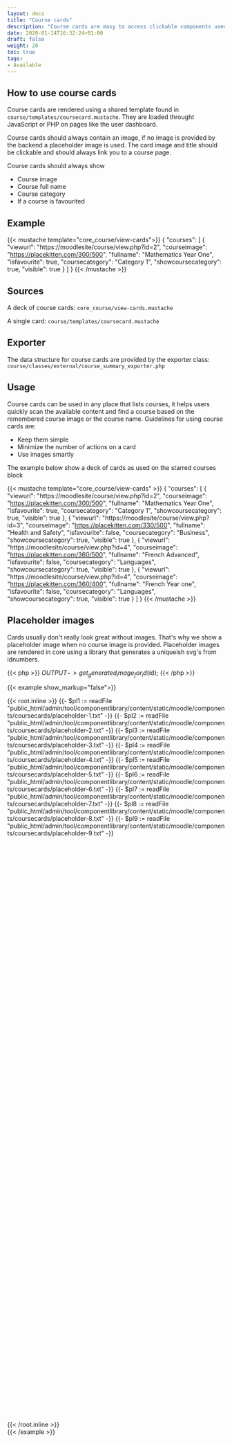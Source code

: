 ```yaml
---
layout: docs
title: "Course cards"
description: "Course cards are easy to access clickable components used in collections to navigate to the course home page."
date: 2020-01-14T16:32:24+01:00
draft: false
weight: 20
toc: true
tags:
- Available
---
```


## How to use course cards

Course cards are rendered using a shared template found in `course/templates/coursecard.mustache`. They are loaded throught JavaScript or PHP on pages like the user dashboard.

Course cards should always contain an image, if no image is provided by the backend a placeholder image is used. The card image and title should be clickable and should always link you to a course page.

Course cards should always show

* Course image
* Course full name
* Course category
* If a course is favourited

## Example

{{< mustache template="core_course/view-cards">}}
{
    "courses": [
        {
            "viewurl": "https://moodlesite/course/view.php?id=2",
            "courseimage": "https://placekitten.com/300/500",
            "fullname": "Mathematics Year One",
            "isfavourite": true,
            "coursecategory": "Category 1",
            "showcoursecategory": true,
            "visible": true
        }
    ]
}
{{< /mustache >}}

## Sources

A deck of course cards:
`core_course/view-cards.mustache`

A single card:
`course/templates/coursecard.mustache`

## Exporter
The data structure for course cards are provided by the exporter class:
`course/classes/external/course_summary_exporter.php`

## Usage

Course cards can be used in any place that lists courses, it helps users quickly scan the available content and find a course based on the remembered course image or the course name. Guidelines for using course cards are:

* Keep them simple
* Minimize the number of actions on a card
* Use images smartly

The example below show a deck of cards as used on the starred courses block

{{< mustache template="core_course/view-cards" >}}
{
    "courses": [
        {
            "viewurl": "https://moodlesite/course/view.php?id=2",
            "courseimage": "https://placekitten.com/300/500",
            "fullname": "Mathematics Year One",
            "isfavourite": true,
            "coursecategory": "Category 1",
            "showcoursecategory": true,
            "visible": true
        },
        {
            "viewurl": "https://moodlesite/course/view.php?id=3",
            "courseimage": "https://placekitten.com/330/500",
            "fullname": "Health and Safety",
            "isfavourite": false,
            "coursecategory": "Business",
            "showcoursecategory": true,
            "visible": true
        },
        {
            "viewurl": "https://moodlesite/course/view.php?id=4",
            "courseimage": "https://placekitten.com/360/500",
            "fullname": "French Advanced",
            "isfavourite": false,
            "coursecategory": "Languages",
            "showcoursecategory": true,
            "visible": true
        },
        {
            "viewurl": "https://moodlesite/course/view.php?id=4",
            "courseimage": "https://placekitten.com/360/400",
            "fullname": "French Year one",
            "isfavourite": false,
            "coursecategory": "Languages",
            "showcoursecategory": true,
            "visible": true
        }
    ]
}
{{< /mustache >}}


## Placeholder images

Cards usually don't really look great without images. That's why we show a placeholder image when no course image is provided. Placeholder images are rendered in core using a library that generates a uniqueish svg's from idnumbers.

{{< php >}}
    $OUTPUT->get_generated_image_for_id($id);
{{< /php >}}

{{< example show_markup="false">}}
<div class="card-deck">
{{< root.inline >}}
{{- $pl1 := readFile "public_html/admin/tool/componentlibrary/content/static/moodle/components/coursecards/placeholder-1.txt" -}}
{{- $pl2 := readFile "public_html/admin/tool/componentlibrary/content/static/moodle/components/coursecards/placeholder-2.txt" -}}
{{- $pl3 := readFile "public_html/admin/tool/componentlibrary/content/static/moodle/components/coursecards/placeholder-3.txt" -}}
{{- $pl4 := readFile "public_html/admin/tool/componentlibrary/content/static/moodle/components/coursecards/placeholder-4.txt" -}}
{{- $pl5 := readFile "public_html/admin/tool/componentlibrary/content/static/moodle/components/coursecards/placeholder-5.txt" -}}
{{- $pl6 := readFile "public_html/admin/tool/componentlibrary/content/static/moodle/components/coursecards/placeholder-6.txt" -}}
{{- $pl7 := readFile "public_html/admin/tool/componentlibrary/content/static/moodle/components/coursecards/placeholder-7.txt" -}}
{{- $pl8 := readFile "public_html/admin/tool/componentlibrary/content/static/moodle/components/coursecards/placeholder-8.txt" -}}
{{- $pl9 := readFile "public_html/admin/tool/componentlibrary/content/static/moodle/components/coursecards/placeholder-9.txt" -}}

  <div class="card mb-2 justify-content-center align-items-center d-flex text-center" style="flex: 0 0 20%; height: 150px; background-image: url('{{- $pl1 -}}')">
  </div>
    <div class="card mb-2 justify-content-center align-items-center d-flex text-center" style="flex: 0 0 20%; height: 150px; background-image: url('{{- $pl2 -}}')">
  </div>
    <div class="card mb-2 justify-content-center align-items-center d-flex text-center" style="flex: 0 0 20%; height: 150px; background-image: url('{{- $pl3 -}}')">
  </div>
    <div class="card mb-2 justify-content-center align-items-center d-flex text-center" style="flex: 0 0 20%; height: 150px; background-image: url('{{- $pl4 -}}')">
  </div>
    <div class="card mb-2 justify-content-center align-items-center d-flex text-center" style="flex: 0 0 20%; height: 150px; background-image: url('{{- $pl5 -}}')">
  </div>
    <div class="card mb-2 justify-content-center align-items-center d-flex text-center" style="flex: 0 0 20%; height: 150px; background-image: url('{{- $pl6 -}}')">
  </div>
    <div class="card mb-2 justify-content-center align-items-center d-flex text-center" style="flex: 0 0 20%; height: 150px; background-image: url('{{- $pl7 -}}')">
  </div>
    <div class="card mb-2 justify-content-center align-items-center d-flex text-center" style="flex: 0 0 20%; height: 150px; background-image: url('{{- $pl8 -}}')">
  </div>
    <div class="card mb-2 justify-content-center align-items-center d-flex text-center" style="flex: 0 0 20%; height: 150px; background-image: url('{{- $pl9 -}}')">
  </div>
{{< /root.inline >}}
</div>
{{< /example >}}
